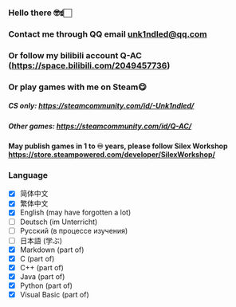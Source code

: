 ### Hello there 🤓☝🏻
### Contact me through QQ email unk1ndled@qq.com
### Or follow my bilibili account Q-AC (https://space.bilibili.com/2049457736)
### Or play games with me on Steam😋
##### CS only: https://steamcommunity.com/id/-Unk1ndled/
##### Other games: https://steamcommunity.com/id/Q-AC/
#### May publish games in 1 to ♾️ years, please follow Silex Workshop https://store.steampowered.com/developer/SilexWorkshop/
### Language

- [x] 简体中文
- [x] 繁体中文
- [x] English (may have forgotten a lot)
- [ ] Deutsch (im Unterricht)
- [ ] Русский (в процессе изучения)
- [ ] 日本語 (学ぶ)
- [x] Markdown (part of)
- [x] C (part of)
- [x] C++ (part of)
- [x] Java (part of)
- [x] Python (part of)
- [x] Visual Basic (part of)
